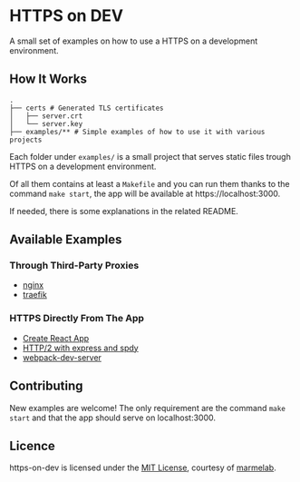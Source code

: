 # HTTPS on DEV

A small set of examples on how to use a HTTPS on a development environment.

## How It Works

```
.
├── certs # Generated TLS certificates
│   ├── server.crt
│   └── server.key
├── examples/** # Simple examples of how to use it with various projects
```

Each folder under `examples/` is a small project that serves static files trough HTTPS on a development environment.

Of all them contains at least a `Makefile` and you can run them thanks to the command `make start`, the app will be available at https://localhost:3000.

If needed, there is some explanations in the related README.

## Available Examples

### Through Third-Party Proxies

- [nginx](./examples/nginx)
- [traefik](./examples/traefik)

### HTTPS Directly From The App

- [Create React App](./examples/create-react-app)
- [HTTP/2 with express and spdy](./examples/express-spdy)
- [webpack-dev-server](./examples/webpack-dev-server)

## Contributing

New examples are welcome! The only requirement are the command `make start` and that the app should serve on localhost:3000.

## Licence

https-on-dev is licensed under the [MIT License](./LICENSE.md), courtesy of [marmelab](http://marmelab.com).
